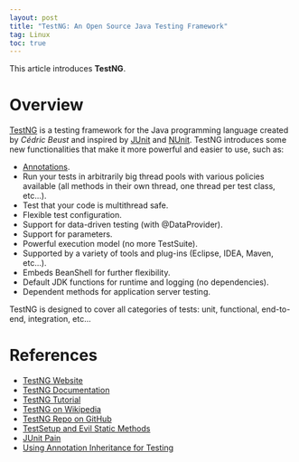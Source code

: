 ```yaml
---
layout: post
title: "TestNG: An Open Source Java Testing Framework"
tag: Linux
toc: true
---
```


This article introduces **TestNG**.

<!--more-->

# Overview

[TestNG](https://testng.org/) is a testing framework for the Java programming language created by *Cédric Beust* and inspired by [JUnit](https://junit.org/junit5/) and [NUnit](http://nunit.org/). TestNG introduces some new functionalities that make it more powerful and easier to use, such as:

* <a href="{{ site.base-url }}/2017/02/16/java.html#annotation">Annotations</a>.
* Run your tests in arbitrarily big thread pools with various policies available (all methods in their own thread, one thread per test class, etc...).
* Test that your code is multithread safe.
* Flexible test configuration.
* Support for data-driven testing (with @DataProvider).
* Support for parameters.
* Powerful execution model (no more TestSuite).
* Supported by a variety of tools and plug-ins (Eclipse, IDEA, Maven, etc...).
* Embeds BeanShell for further flexibility.
* Default JDK functions for runtime and logging (no dependencies).
* Dependent methods for application server testing.

TestNG is designed to cover all categories of tests:  unit, functional, end-to-end, integration, etc...

# References

* [TestNG Website](https://testng.org/)
* [TestNG Documentation](http://testng.org/doc/documentation-main.html)
* [TestNG Tutorial](http://www.tutorialspoint.com/testng/)
* [TestNG on Wikipedia](https://en.wikipedia.org/wiki/TestNG)
* [TestNG Repo on GitHub](https://github.com/cbeust/testng/)
* [TestSetup and Evil Static Methods](http://beust.com/weblog/2004/08/25/testsetup-and-evil-static-methods/)
* [JUnit Pain](http://beust.com/weblog/2004/02/08/junit-pain/)
* [Using Annotation Inheritance for Testing](http://beust.com/weblog/2004/08/18/using-annotation-inheritance-for-testing/)
